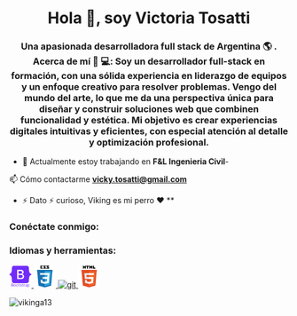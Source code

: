 <h1 align="center">Hola 👋, soy Victoria Tosatti</h1>
<h3 align="center">Una apasionada desarrolladora full stack de Argentina 🌎 . Acerca de mí 👩 💻: Soy un desarrollador full-stack en formación, con una sólida experiencia en liderazgo de equipos y un enfoque creativo para resolver problemas. Vengo del mundo del arte, lo que me da una perspectiva única para diseñar y construir soluciones web que combinen funcionalidad y estética. Mi objetivo es crear experiencias digitales intuitivas y eficientes, con especial atención al detalle y optimización profesional.</h3>

- 🔭 Actualmente estoy trabajando en **F&L Ingenieria Civil**-

📫 Cómo contactarme **vicky.tosatti@gmail.com**

- ⚡ Dato ⚡ curioso, Viking es mi perro ❤️ **

<h3 align="left">Conéctate conmigo: </h3>
<p align="left">
</p>

<h3 align="left">Idiomas y herramientas:</h3>
<p align="left"> <a href="https://getbootstrap.com" target="_blank" rel="noreferrer"> <img src="https://raw.githubusercontent.com/devicons/devicon/master/icons/bootstrap/bootstrap-plain-wordmark.svg" alt="bootstrap" width="40" height="40"/> </a> <a href="https://www.w3schools.com/css/" target="_blank" rel="noreferrer"> <img src="https://raw.githubusercontent.com/devicons/devicon/master/icons/css3/css3-original-wordmark.svg" alt="css3" width="40" height="40"/> </a> <a href="https://git-scm.com/" target="_blank" rel="noreferrer"> <img src="https://www.vectorlogo.zone/logos/git-scm/git-scm-icon.svg" alt="git" width="40" height="40"/> </a> <a href="https://www.w3.org/html/" target="_blank" rel="noreferrer"> <img src="https://raw.githubusercontent.com/devicons/devicon/master/icons/html5/html5-original-wordmark.svg" alt="html5" width="40" height="40"/> </a> </p>

<p><img align="center" src="https://github-readme-stats.vercel.app/api/top-langs?username=vikinga13&show_icons=true&locale=en&layout=compact" alt="vikinga13" /></p>
